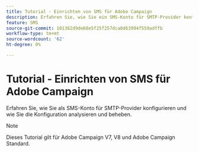 ```yaml
---
title: Tutorial - Einrichten von SMS für Adobe Campaign
description: Erfahren Sie, wie Sie ein SMS-Konto für SMTP-Provider konfigurieren und wie Sie die Konfiguration analysieren und beheben.
feature: SMS
source-git-commit: 101362d9de68e5f25f257dca0d63994f559adffb
workflow-type: tm+mt
source-wordcount: '62'
ht-degree: 0%

---
```



# Tutorial - Einrichten von SMS für Adobe Campaign

Erfahren Sie, wie Sie als SMS-Konto für SMTP-Provider konfigurieren und wie Sie die Konfiguration analysieren und beheben.

>[!NOTE]
>
>Dieses Tutorial gilt für Adobe Campaign V7, V8 und Adobe Campaign Standard.


